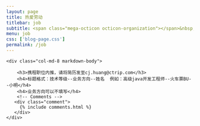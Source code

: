```yaml
---
layout: page
title: 热爱劳动
titlebar: job
subtitle: <span class="mega-octicon octicon-organization"></span>&nbsp;&nbsp; 简历都到碗里来
menu: job
css: ['blog-page.css']
permalink: /job
---
```

<article class="post container" itemscope itemtype="http://schema.org/BlogPosting">
<div class="row">

    <div class="col-md-8 markdown-body">
		
        <h3>携程职位内推，请将简历发至cj.huang@ctrip.com</h3>
		<h4>标题格式：技术等级--业务方向--姓名  例如：高级java开发工程师--火车票BU--小明</h4>
		<h4>业务方向可以不填写</h4>
        <!-- Comments -->
       <div class="comment">
         {% include comments.html %}
       </div>
    </div>

</div>
</article>
<script>
    $(document).ready(function(){

        // Enable bootstrap tooltip
        $("body").tooltip({ selector: '[data-toggle=tooltip]' });

    });
</script>